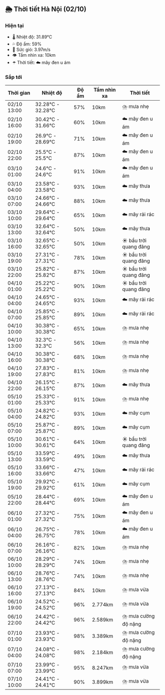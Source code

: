 ## 🌦️ Thời tiết Hà Nội (02/10)

### Hiện tại

- 🌡️ Nhiệt độ: 31.89℃
- 💦 Độ ẩm: 59%
- 💨 Sức gió: 3.97m/s
- 👁️ Tầm nhìn xa: 10km
- ☂️ Thời tiết: ☁️ mây đen u ám

### Sắp tới

| Thời gian | Nhiệt độ | Độ ẩm | Tầm nhìn xa | Thời tiết |
| --- | --- | --- | --- | --- |
| 02/10 13:00 | 32.28℃ - 32.28℃ | 57% | 10km | ⛈️ mưa nhẹ |
| 02/10 16:00 | 30.42℃ - 31.66℃ | 60% | 10km | ☁️ mây đen u ám |
| 02/10 19:00 | 26.9℃ - 28.69℃ | 71% | 10km | ☁️ mây đen u ám |
| 02/10 22:00 | 25.5℃ - 25.5℃ | 87% | 10km | ☁️ mây đen u ám |
| 03/10 01:00 | 24.6℃ - 24.6℃ | 91% | 10km | ☁️ mây đen u ám |
| 03/10 04:00 | 23.58℃ - 23.58℃ | 93% | 10km | ☁️ mây thưa |
| 03/10 07:00 | 24.66℃ - 24.66℃ | 88% | 10km | ☁️ mây thưa |
| 03/10 10:00 | 29.64℃ - 29.64℃ | 65% | 10km | ☁️ mây rải rác |
| 03/10 13:00 | 32.64℃ - 32.64℃ | 50% | 10km | ☁️ mây thưa |
| 03/10 16:00 | 32.65℃ - 32.65℃ | 50% | 10km | ☀️ bầu trời quang đãng |
| 03/10 19:00 | 27.31℃ - 27.31℃ | 78% | 10km | ☀️ bầu trời quang đãng |
| 03/10 22:00 | 25.82℃ - 25.82℃ | 87% | 10km | ☀️ bầu trời quang đãng |
| 04/10 01:00 | 25.22℃ - 25.22℃ | 90% | 10km | ☀️ bầu trời quang đãng |
| 04/10 04:00 | 24.65℃ - 24.65℃ | 93% | 10km | ☁️ mây rải rác |
| 04/10 07:00 | 25.85℃ - 25.85℃ | 89% | 10km | ☁️ mây rải rác |
| 04/10 10:00 | 30.38℃ - 30.38℃ | 65% | 10km | ⛈️ mưa nhẹ |
| 04/10 13:00 | 32.3℃ - 32.3℃ | 56% | 10km | ⛈️ mưa nhẹ |
| 04/10 16:00 | 30.38℃ - 30.38℃ | 68% | 10km | ⛈️ mưa nhẹ |
| 04/10 19:00 | 27.83℃ - 27.83℃ | 81% | 10km | ⛈️ mưa nhẹ |
| 04/10 22:00 | 26.15℃ - 26.15℃ | 87% | 10km | ☁️ mây thưa |
| 05/10 01:00 | 25.33℃ - 25.33℃ | 91% | 10km | ⛈️ mưa nhẹ |
| 05/10 04:00 | 24.82℃ - 24.82℃ | 93% | 10km | ☁️ mây cụm |
| 05/10 07:00 | 25.87℃ - 25.87℃ | 89% | 10km | ☁️ mây cụm |
| 05/10 10:00 | 30.61℃ - 30.61℃ | 64% | 10km | ☀️ bầu trời quang đãng |
| 05/10 13:00 | 33.59℃ - 33.59℃ | 49% | 10km | ☁️ mây thưa |
| 05/10 16:00 | 33.66℃ - 33.66℃ | 47% | 10km | ☁️ mây rải rác |
| 05/10 19:00 | 29.92℃ - 29.92℃ | 61% | 10km | ☁️ mây cụm |
| 05/10 22:00 | 28.44℃ - 28.44℃ | 69% | 10km | ☁️ mây đen u ám |
| 06/10 01:00 | 27.32℃ - 27.32℃ | 75% | 10km | ☁️ mây đen u ám |
| 06/10 04:00 | 26.75℃ - 26.75℃ | 78% | 10km | ☁️ mây đen u ám |
| 06/10 07:00 | 26.16℃ - 26.16℃ | 82% | 10km | ⛈️ mưa nhẹ |
| 06/10 10:00 | 28.29℃ - 28.29℃ | 74% | 10km | ⛈️ mưa nhẹ |
| 06/10 13:00 | 28.76℃ - 28.76℃ | 74% | 10km | ⛈️ mưa nhẹ |
| 06/10 16:00 | 27.13℃ - 27.13℃ | 84% | 10km | ⛈️ mưa vừa |
| 06/10 19:00 | 24.52℃ - 24.52℃ | 96% | 2.774km | ⛈️ mưa vừa |
| 06/10 22:00 | 24.42℃ - 24.42℃ | 96% | 2.589km | ⛈️ mưa cường độ nặng |
| 07/10 01:00 | 23.93℃ - 23.93℃ | 98% | 3.389km | ⛈️ mưa cường độ nặng |
| 07/10 04:00 | 24.08℃ - 24.08℃ | 98% | 2.184km | ⛈️ mưa cường độ nặng |
| 07/10 07:00 | 23.99℃ - 23.99℃ | 95% | 8.247km | ⛈️ mưa vừa |
| 07/10 10:00 | 24.41℃ - 24.41℃ | 90% | 3.899km | ⛈️ mưa vừa |
